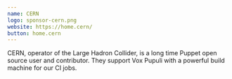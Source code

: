 ```yaml
---
name: CERN
logo: sponsor-cern.png
website: https://home.cern/
button: home.cern
---
```


CERN, operator of the Large Hadron Collider, is a long time Puppet open source user and contributor. They support Vox Pupuli with a powerful build machine for our CI jobs.
